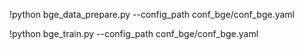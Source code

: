 !python bge_data_prepare.py --config_path conf_bge/conf_bge.yaml

!python bge_train.py --config_path conf_bge/conf_bge.yaml

